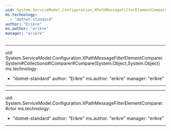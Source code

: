 ```yaml
---
uid: System.ServiceModel.Configuration.XPathMessageFilterElementComparer
ms.technology: 
  - "dotnet-standard"
author: "Erikre"
ms.author: "erikre"
manager: "erikre"
---
```


---
uid: System.ServiceModel.Configuration.XPathMessageFilterElementComparer.System#Collections#IComparer#Compare(System.Object,System.Object)
ms.technology: 
  - "dotnet-standard"
author: "Erikre"
ms.author: "erikre"
manager: "erikre"
---

---
uid: System.ServiceModel.Configuration.XPathMessageFilterElementComparer.#ctor
ms.technology: 
  - "dotnet-standard"
author: "Erikre"
ms.author: "erikre"
manager: "erikre"
---
